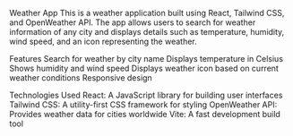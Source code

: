 Weather App
This is a weather application built using React, Tailwind CSS, and OpenWeather API. The app allows users to search for weather information of any city and displays details such as temperature, humidity, wind speed, and an icon representing the weather.

Features
Search for weather by city name
Displays temperature in Celsius
Shows humidity and wind speed
Displays weather icon based on current weather conditions
Responsive design

Technologies Used
React: A JavaScript library for building user interfaces
Tailwind CSS: A utility-first CSS framework for styling
OpenWeather API: Provides weather data for cities worldwide
Vite: A fast development build tool
